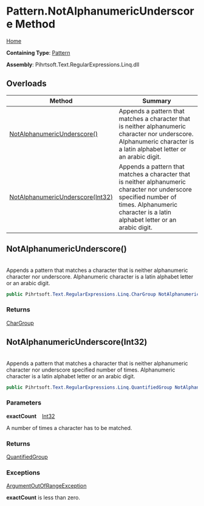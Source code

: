# Pattern\.NotAlphanumericUnderscore Method

[Home](../../../../../../README.md)

**Containing Type**: [Pattern](../README.md)

**Assembly**: Pihrtsoft\.Text\.RegularExpressions\.Linq\.dll

## Overloads

| Method | Summary |
| ------ | ------- |
| [NotAlphanumericUnderscore()](#Pihrtsoft_Text_RegularExpressions_Linq_Pattern_NotAlphanumericUnderscore) | Appends a pattern that matches a character that is neither alphanumeric character nor underscore\. Alphanumeric character is a latin alphabet letter or an arabic digit\. |
| [NotAlphanumericUnderscore(Int32)](#Pihrtsoft_Text_RegularExpressions_Linq_Pattern_NotAlphanumericUnderscore_System_Int32_) | Appends a pattern that matches a character that is neither alphanumeric character nor underscore specified number of times\. Alphanumeric character is a latin alphabet letter or an arabic digit\. |

## NotAlphanumericUnderscore\(\) <a id="Pihrtsoft_Text_RegularExpressions_Linq_Pattern_NotAlphanumericUnderscore"></a>

\
Appends a pattern that matches a character that is neither alphanumeric character nor underscore\. Alphanumeric character is a latin alphabet letter or an arabic digit\.

```csharp
public Pihrtsoft.Text.RegularExpressions.Linq.CharGroup NotAlphanumericUnderscore()
```

### Returns

[CharGroup](../../CharGroup/README.md)

## NotAlphanumericUnderscore\(Int32\) <a id="Pihrtsoft_Text_RegularExpressions_Linq_Pattern_NotAlphanumericUnderscore_System_Int32_"></a>

\
Appends a pattern that matches a character that is neither alphanumeric character nor underscore specified number of times\. Alphanumeric character is a latin alphabet letter or an arabic digit\.

```csharp
public Pihrtsoft.Text.RegularExpressions.Linq.QuantifiedGroup NotAlphanumericUnderscore(int exactCount)
```

### Parameters

**exactCount** &ensp; [Int32](https://docs.microsoft.com/en-us/dotnet/api/system.int32)

A number of times a character has to be matched\.

### Returns

[QuantifiedGroup](../../QuantifiedGroup/README.md)

### Exceptions

[ArgumentOutOfRangeException](https://docs.microsoft.com/en-us/dotnet/api/system.argumentoutofrangeexception)

**exactCount** is less than zero\.

